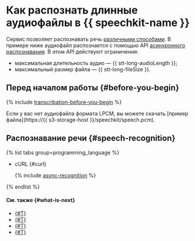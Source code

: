 # Как распознать длинные аудиофайлы в {{ speechkit-name }}

Сервис позволяет распознавать речь [различными способами](../stt/index.md#stt-ways). В примере ниже аудиофайл распознается с помощью API [асинхронного распознавания](../stt/transcribation.md). В этом API действуют ограничения:

* максимальная длительность аудио — {{ stt-long-audioLength }};
* максимальный размер файла — {{ stt-long-fileSize }}.

## Перед началом работы {#before-you-begin}

{% include [transcribation-before-you-begin](../../_includes/speechkit/transcribation-before-you-begin.md) %}

Если у вас нет аудиофайла формата LPCM, вы можете скачать [пример файла](https://{{ s3-storage-host }}/speechkit/speech.pcm).

## Распознавание речи {#speech-recognition}

{% list tabs group=programming_language %}

- cURL {#curl}

   {% include [async-recognition](../../_includes/speechkit/async-recognition.md) %}

{% endlist %}

#### См. также {#what-is-next}

* [{#T}](../stt/index.md)
* [{#T}](../stt/api/transcribation-api.md)
* [{#T}](../concepts/auth.md)
* [{#T}](../stt/api/transcribation-ogg.md)
